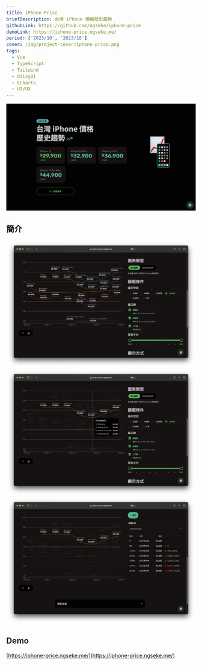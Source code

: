 ```yaml
---
title: iPhone Price
briefDescription: 台灣 iPhone 價格歷史趨勢
githubLink: https://github.com/ngseke/iphone-price
demoLink: https://iphone-price.ngseke.me/
period: ['2023/10', '2023/10']
cover: /img/project-cover/iphone-price.png
tags:
  - Vue
  - TypeScript
  - Tailwind
  - daisyUI
  - ECharts
  - UI/UX
---
```


![](../../assets/img/project/iphone-price/cover.png)


## 簡介

![](../../assets/img/project/iphone-price/1.png)
![](../../assets/img/project/iphone-price/2.png)
![](../../assets/img/project/iphone-price/3.png)

## Demo

[https://iphone-price.ngseke.me/](https://iphone-price.ngseke.me/)

